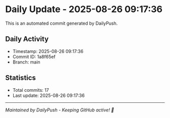 # Daily Update - 2025-08-26 09:17:36

This is an automated commit generated by DailyPush.

## Daily Activity
- Timestamp: 2025-08-26 09:17:36
- Commit ID: 1a8f65ef
- Branch: main

## Statistics
- Total commits: 17
- Last update: 2025-08-26 09:17:36

---
*Maintained by DailyPush - Keeping GitHub active! 🚀*
